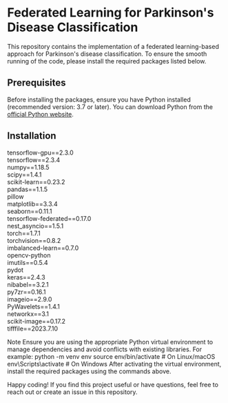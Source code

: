 # Federated Learning for Parkinson's Disease Classification  

This repository contains the implementation of a federated learning-based approach for Parkinson's disease classification. To ensure the smooth running of the code, please install the required packages listed below.  

## Prerequisites  

Before installing the packages, ensure you have Python installed (recommended version: 3.7 or later). You can download Python from the [official Python website](https://www.python.org/).  

## Installation  

tensorflow-gpu==2.3.0  
tensorflow==2.3.4  
numpy==1.18.5  
scipy==1.4.1  
scikit-learn==0.23.2  
pandas==1.1.5  
pillow  
matplotlib==3.3.4  
seaborn==0.11.1  
tensorflow-federated==0.17.0  
nest_asyncio==1.5.1  
torch==1.7.1  
torchvision==0.8.2  
imbalanced-learn==0.7.0  
opencv-python  
imutils==0.5.4  
pydot  
keras==2.4.3  
nibabel==3.2.1  
py7zr==0.16.1  
imageio==2.9.0  
PyWavelets==1.4.1  
networkx==3.1  
scikit-image==0.17.2  
tifffile==2023.7.10  

Note
Ensure you are using the appropriate Python virtual environment to manage dependencies and avoid conflicts with existing libraries. For example:
python -m venv env
source env/bin/activate  # On Linux/macOS
env\Scripts\activate     # On Windows
After activating the virtual environment, install the required packages using the commands above.

Happy coding! If you find this project useful or have questions, feel free to reach out or create an issue in this repository.
